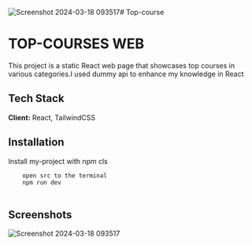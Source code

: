 ![Screenshot 2024-03-18 093517](https://github.com/sagarchaurasia176/Top-course/assets/101509099/473f84d0-5e7c-41b5-ab9b-c5b224eee2df)# Top-course
 
# TOP-COURSES WEB 

This project is a static React web page that showcases top courses in various categories.I used dummy api to enhance my knowledge in React



## Tech Stack

**Client:** React, TailwindCSS



## Installation

Install my-project with npm
cls

```bash
    open src to the terminal
    npm run dev
  
```
   

## Screenshots
![Screenshot 2024-03-18 093517](https://github.com/sagarchaurasia176/Top-course/assets/101509099/316aa2be-2451-4184-8ffe-fdc1ddc15e76)

 
